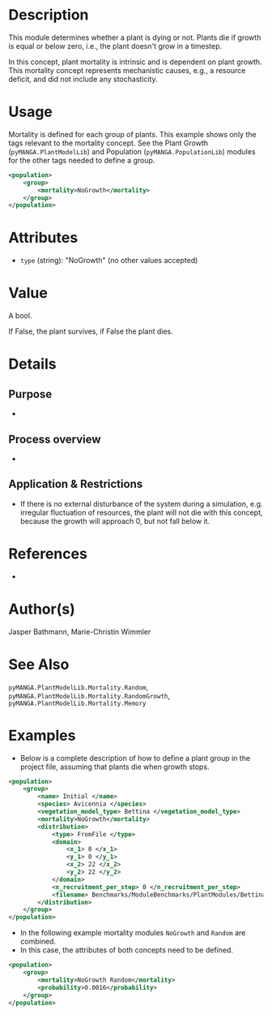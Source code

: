 # Description

This module determines whether a plant is dying or not.
Plants die if growth is equal or below zero, i.e., the plant doesn't grow in a timestep.

In this concept, plant mortality is intrinsic and is dependent on plant growth.
This mortality concept represents mechanistic causes, e.g., a resource deficit, and did not include any stochasticity.


# Usage

Mortality is defined for each group of plants.
This example shows only the tags relevant to the mortality concept. 
See the Plant Growth (`pyMANGA.PlantModelLib`) and Population (`pyMANGA.PopulationLib`) modules for the other tags needed to define a group.

```xml
<population>
    <group>
        <mortality>NoGrowth</mortality>
    </group>
</population>
```

# Attributes

- ``type`` (string): "NoGrowth" (no other values accepted)

# Value

A bool.

If False, the plant survives, if False the plant dies.


# Details
## Purpose

-

## Process overview

-

## Application & Restrictions

- If there is no external disturbance of the system during a simulation, e.g. irregular fluctuation of resources, the plant will not die with this concept, because the growth will approach 0, but not fall below it.

# References

-


# Author(s)

Jasper Bathmann, Marie-Christin Wimmler

# See Also

`pyMANGA.PlantModelLib.Mortality.Random`, 
`pyMANGA.PlantModelLib.Mortality.RandomGrowth`,
`pyMANGA.PlantModelLib.Mortality.Memory`


# Examples

- Below is a complete description of how to define a plant group in the project file, assuming that plants die when growth stops.

````xml
<population>
    <group>
        <name> Initial </name>
        <species> Avicennia </species>
        <vegetation_model_type> Bettina </vegetation_model_type>
        <mortality>NoGrowth</mortality>
        <distribution>
            <type> FromFile </type>
            <domain>
                <x_1> 0 </x_1>
                <y_1> 0 </y_1>
                <x_2> 22 </x_2>
                <y_2> 22 </y_2>
            </domain>
            <n_recruitment_per_step> 0 </n_recruitment_per_step>
            <filename> Benchmarks/ModuleBenchmarks/PlantModules/Bettina/bg_initial_population.csv </filename>
        </distribution>
    </group>
</population>
````

- In the following example mortality modules ``NoGrowth`` and ``Random`` are combined.
- In this case, the attributes of both concepts need to be defined.

````xml
<population>
    <group>
        <mortality>NoGrowth Random</mortality>
        <probability>0.0016</probability>
    </group>
</population>
````